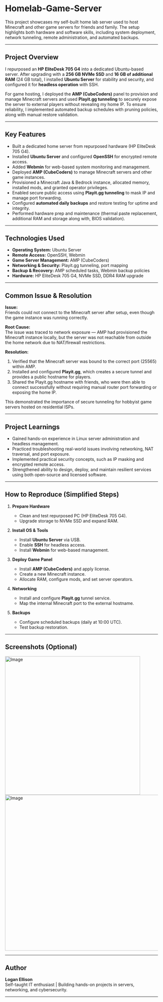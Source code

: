 # Homelab-Game-Server
This project showcases my self-built home lab server used to host Minecraft and other game servers for friends and family. The setup highlights both hardware and software skills, including system deployment, network tunneling, remote administration, and automated backups.

---

## Project Overview

I repurposed an **HP EliteDesk 705 G4** into a dedicated Ubuntu-based server. After upgrading with a **256 GB NVMe SSD** and **16 GB of additional RAM** (24 GB total), I installed **Ubuntu Server** for stability and security, and configured it for **headless operation** with SSH.  

For game hosting, I deployed the **AMP (CubeCoders)** panel to provision and manage Minecraft servers and used **Playit.gg tunneling** to securely expose the server to external players without revealing my home IP. To ensure reliability, I implemented automated backup schedules with pruning policies, along with manual restore validation.

---

## Key Features

- Built a dedicated home server from repurposed hardware (HP EliteDesk 705 G4).  
- Installed **Ubuntu Server** and configured **OpenSSH** for encrypted remote access.  
- Added **Webmin** for web-based system monitoring and management.  
- Deployed **AMP (CubeCoders)** to manage Minecraft servers and other game instances.  
- Provisioned a Minecraft Java & Bedrock instance, allocated memory, installed mods, and granted operator privileges.  
- Enabled secure public access using **Playit.gg tunneling** to mask IP and manage port forwarding.  
- Configured **automated daily backups** and restore testing for uptime and integrity.  
- Performed hardware prep and maintenance (thermal paste replacement, additional RAM and storage along with, BIOS validation).  

---

## Technologies Used

- **Operating System:** Ubuntu Server  
- **Remote Access:** OpenSSH, Webmin  
- **Game Server Management:** AMP (CubeCoders)  
- **Networking & Security:** Playit.gg tunneling, port mapping  
- **Backup & Recovery:** AMP scheduled tasks, Webmin backup policies  
- **Hardware:** HP EliteDesk 705 G4, NVMe SSD, DDR4 RAM upgrade  

---

## Common Issue & Resolution

**Issue:**  
Friends could not connect to the Minecraft server after setup, even though the game instance was running correctly.  

**Root Cause:**  
The issue was traced to network exposure — AMP had provisioned the Minecraft instance locally, but the server was not reachable from outside the home network due to NAT/firewall restrictions.  

**Resolution:**  
1. Verified that the Minecraft server was bound to the correct port (25565) within AMP.  
2. Installed and configured **Playit.gg**, which creates a secure tunnel and provides a public hostname for players.  
3. Shared the Playit.gg hostname with friends, who were then able to connect successfully without requiring manual router port forwarding or exposing the home IP.  

This demonstrated the importance of secure tunneling for hobbyist game servers hosted on residential ISPs.

---

## Project Learnings

- Gained hands-on experience in Linux server administration and headless management.  
- Practiced troubleshooting real-world issues involving networking, NAT traversal, and port exposure.  
- Implemented practical security concepts, such as IP masking and encrypted remote access.  
- Strengthened ability to design, deploy, and maintain resilient services using both open-source and licensed software.  

---

## How to Reproduce (Simplified Steps)

1. **Prepare Hardware**  
   - Clean and test repurposed PC (HP EliteDesk 705 G4).  
   - Upgrade storage to NVMe SSD and expand RAM.  

2. **Install OS & Tools**  
   - Install **Ubuntu Server** via USB.  
   - Enable **SSH** for headless access.  
   - Install **Webmin** for web-based management.  

3. **Deploy Game Panel**  
   - Install **AMP (CubeCoders)** and apply license.  
   - Create a new Minecraft instance.  
   - Allocate RAM, configure mods, and set server operators.  

4. **Networking**  
   - Install and configure **Playit.gg** tunnel service.  
   - Map the internal Minecraft port to the external hostname.  

5. **Backups**  
   - Configure scheduled backups (daily at 10:00 UTC).  
   - Test backup restoration.  

---

## Screenshots (Optional)

<img width="445" height="456" alt="Image" src="https://github.com/user-attachments/assets/137cc3cc-6a8c-437a-abab-64826e32f78a" />

<img width="979" height="513" alt="Image" src="https://github.com/user-attachments/assets/a6da9192-1a95-498d-b187-915d955eddaf" />

---

## Author

**Logan Ellison**  
Self-taught IT enthusiast | Building hands-on projects in servers, networking, and cybersecurity.  

---
